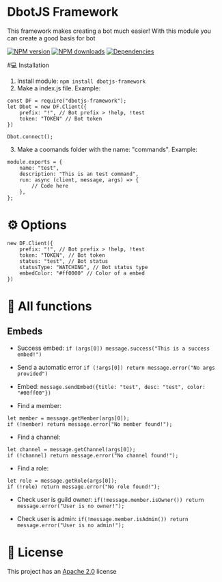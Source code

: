 # DbotJS Framework
This framework makes creating a bot much easier! With this module you can create a good basis for bot

<a href="https://www.npmjs.com/package/dbotjs-framework"><img src="https://img.shields.io/npm/v/dbotjs-framework.svg?maxAge=3600" alt="NPM version" /></a>
<a href="https://www.npmjs.com/package/dbotjs-framework"><img src="https://img.shields.io/npm/dt/dbotjs-framework.svg?maxAge=3600" alt="NPM downloads" /></a>
<a href="https://david-dm.org/discordjs/dbotjs-framework"><img src="https://img.shields.io/david/discordjs/dbotjs-framework.svg?maxAge=3600" alt="Dependencies" /></a>

#💻 Installation

1. Install module: `npm install dbotjs-framework`
2. Make a index.js file. Example:
```
const DF = require("dbotjs-framework");
let Dbot = new DF.Client({
    prefix: "!", // Bot prefix > !help, !test
    token: "TOKEN" // Bot token
})

Dbot.connect();
```

3. Make a coomands folder with the name: "commands". Example:
``` 
module.exports = {
    name: "test",
    description: "This is an test command",
    run: async (client, message, args) => {
        // Code here
    },
};
```

# ⚙ Options
```
new DF.Client({
    prefix: "!", // Bot prefix > !help, !test
    token: "TOKEN", // Bot token
    status: "test", // Bot status
    statusType: "WATCHING", // Bot status type
    embedColor: "#ff0000" // Color of a embed
})
```

# 🤖 All functions
## Embeds
- Success embed:
```if (args[0]) message.success("This is a success embed!")```

- Send a automatic error
```if (!args[0]) return message.error("No args provided")```

- Embed:
```message.sendEmbed({title: "test", desc: "test", color: "#00ff00"})```

- Find a member:
```
let member = message.getMember(args[0]);
if (!member) return message.error("No member found!");
```

- Find a channel:
```
let channel = message.getChannel(args[0]);
if (!channel) return message.error("No channel found!");
```

- Find a role:
```
let role = message.getRole(args[0]);
if (!role) return message.error("No role found!");
```

- Check user is guild owner:
```if(!message.member.isOwner()) return message.error("User is no owner!");```

- Check user is admin:
```if(!message.member.isAdmin()) return message.error("User is no admin!");```

# 📑 License
This project has an <a href="https://github.com/DotwoodMedia/dbotjs-framework/blob/main/LICENSE">Apache 2.0</a> license